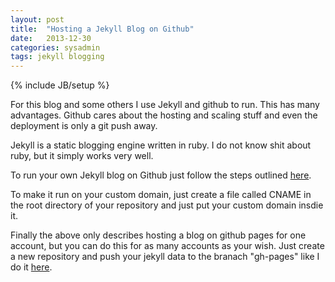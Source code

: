 ```yaml
---
layout: post
title:  "Hosting a Jekyll Blog on Github"
date:   2013-12-30
categories: sysadmin
tags: jekyll blogging
---
```

{% include JB/setup %}

For this blog and some others I use Jekyll and github to run. This has many advantages. Github cares about the hosting and scaling stuff and even the deployment is only a git push away. 

Jekyll is a static blogging engine written in ruby. I do not know shit about ruby, but it simply works very well.

To run your own Jekyll blog on Github just follow the steps outlined [here](http://jekyllbootstrap.com/usage/jekyll-quick-start.html).

To make it run on your custom domain, just create a file called CNAME in the root directory of your repository and just put your custom domain insdie it.

Finally the above only describes hosting a blog on github pages for one account, but you can do this for as many accounts as your wish. Just create a new repository and push your jekyll data to the branach "gh-pages" like I do it [here](https://github.com/geraldbaeck/eve.baeck.at/tree/gh-pages).
